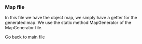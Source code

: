 ### Map file

In this file we have the object map, we simply have a getter for the generated map. We use the static method MapGenerator of the MapGenerator file.

[Go back to main file](../README.md)
